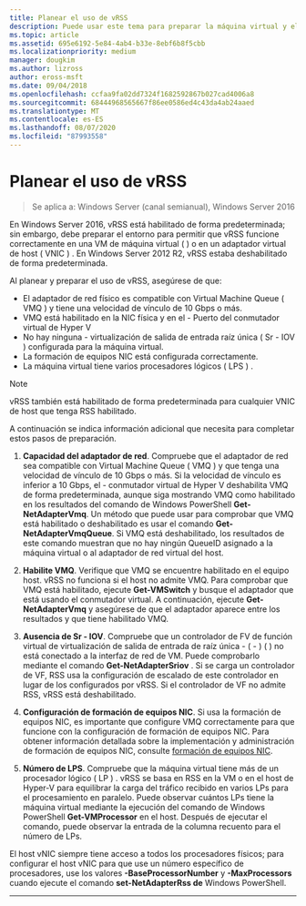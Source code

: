 ```yaml
---
title: Planear el uso de vRSS
description: Puede usar este tema para preparar la máquina virtual y el host de Hyper-V para usar vRSS en Windows Server 2016.
ms.topic: article
ms.assetid: 695e6192-5e84-4ab4-b33e-8ebf6b8f5cbb
ms.localizationpriority: medium
manager: dougkim
ms.author: lizross
author: eross-msft
ms.date: 09/04/2018
ms.openlocfilehash: ccfaa9fa02dd7324f1682592867b027cad4006a8
ms.sourcegitcommit: 68444968565667f86ee0586ed4c43da4ab24aaed
ms.translationtype: MT
ms.contentlocale: es-ES
ms.lasthandoff: 08/07/2020
ms.locfileid: "87993558"
---
```

# <a name="plan-the-use-of-vrss"></a>Planear el uso de vRSS

>Se aplica a: Windows Server (canal semianual), Windows Server 2016

En Windows Server 2016, vRSS está habilitado de forma predeterminada; sin embargo, debe preparar el entorno para permitir que vRSS funcione correctamente en una VM de máquina virtual \( \) o en un adaptador virtual de host \( VNIC \) . En Windows Server 2012 R2, vRSS estaba deshabilitado de forma predeterminada.

Al planear y preparar el uso de vRSS, asegúrese de que:

- El adaptador de red físico es compatible con Virtual Machine Queue \( VMQ \) y tiene una velocidad de vínculo de 10 Gbps o más.
- VMQ está habilitado en la NIC física y en el \- Puerto del conmutador virtual de Hyper V
- No hay ninguna \- virtualización de salida de entrada raíz única \( Sr \- IOV \) configurada para la máquina virtual.
- La formación de equipos NIC está configurada correctamente.
- La máquina virtual tiene varios procesadores lógicos \( LPS \) .

>[!NOTE]
>vRSS también está habilitado de forma predeterminada para cualquier VNIC de host que tenga RSS habilitado.

A continuación se indica información adicional que necesita para completar estos pasos de preparación.

1. **Capacidad del adaptador de red**. Compruebe que el adaptador de red sea compatible con Virtual Machine Queue \( VMQ \) y que tenga una velocidad de vínculo de 10 Gbps o más. Si la velocidad de vínculo es inferior a 10 Gbps, el \- conmutador virtual de Hyper V deshabilita VMQ de forma predeterminada, aunque siga mostrando VMQ como habilitado en los resultados del comando de Windows PowerShell **Get-NetAdapterVmq**. Un método que puede usar para comprobar que VMQ está habilitado o deshabilitado es usar el comando **Get-NetAdapterVmqQueue**.  Si VMQ está deshabilitado, los resultados de este comando muestran que no hay ningún QueueID asignado a la máquina virtual o al adaptador de red virtual del host.

2. **Habilite VMQ**. Verifique que VMQ se encuentre habilitado en el equipo host. vRSS no funciona si el host no admite VMQ. Para comprobar que VMQ está habilitado, ejecute **Get-VMSwitch** y busque el adaptador que está usando el conmutador virtual. A continuación, ejecute **Get-NetAdapterVmq** y asegúrese de que el adaptador aparece entre los resultados y que tiene habilitado VMQ.

3. **Ausencia de Sr \- IOV**. Compruebe que un controlador de FV de función virtual de virtualización de salida de entrada de raíz única \- \( \- \) \( \) no está conectado a la interfaz de red de VM. Puede comprobarlo mediante el comando **Get-NetAdapterSriov** . Si se carga un controlador de VF, RSS usa la configuración de escalado de este controlador en lugar de los configurados por vRSS. Si el controlador de VF no admite RSS, vRSS está deshabilitado.

4. **Configuración de formación de equipos NIC**. Si usa la formación de equipos NIC, es importante que configure VMQ correctamente para que funcione con la configuración de formación de equipos NIC. Para obtener información detallada sobre la implementación y administración de formación de equipos NIC, consulte [formación de equipos NIC](../nic-teaming/nic-teaming.md).

5. **Número de LPS**. Compruebe que la máquina virtual tiene más de un procesador lógico \( LP \) . vRSS se basa en RSS en la VM o en el host de Hyper-V para equilibrar la carga del tráfico recibido en varios LPs para el procesamiento en paralelo. Puede observar cuántos LPs tiene la máquina virtual mediante la ejecución del comando de Windows PowerShell **Get-VMProcessor** en el host. Después de ejecutar el comando, puede observar la entrada de la columna recuento para el número de LPs.

El host vNIC siempre tiene acceso a todos los procesadores físicos; para configurar el host vNIC para que use un número específico de procesadores, use los valores **-BaseProcessorNumber** y **-MaxProcessors** cuando ejecute el comando **set-NetAdapterRss de** Windows PowerShell.

---